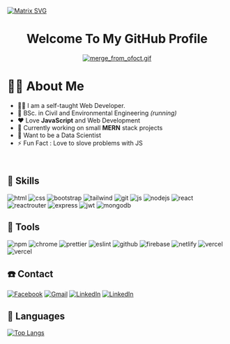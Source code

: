 [![Matrix SVG](https://raw.githubusercontent.com/rodrigograca31/rodrigograca31/master/matrix.svg)](https://www.youtube.com/watch?v=SDkAGkd4NLc) 

<h1 align="center">
  Welcome To My GitHub Profile
</h1>

<div align="center"> 
<a href="https://gifyu.com/image/SErGH"><img src="https://s4.gifyu.com/images/merge_from_ofoct.gif" alt="merge_from_ofoct.gif" border="0" /></a>
</div>

<!-- <div align="center"> 
<P>CodeWars Stat </p>
<a href="https://www.codewars.com/users/sadat_saim/badges/small"><img src="https://www.codewars.com/users/sadat_saim/badges/small" alt="merge_from_ofoct.gif" border="0" /></a>
</div> -->


# 🙎‍♂️ About Me

- 👨‍💻 I am a self-taught Web Developer.
- 🏫 BSc. in Civil and Environmental Engineering *(running)*
- ❤️ Love **JavaScript** and Web Development
- 🎲 Currently working on small **MERN** stack projects
- 🌱 Want to be a Data Scientist
- ⚡ Fun Fact :  Love to slove problems with JS
<br/>

##  🚀 Skills

![html](https://img.shields.io/badge/HTML5-E34F26?style=for-the-badge&logo=html5&logoColor=white)
![css](https://img.shields.io/badge/CSS3-1572B6?style=for-the-badge&logo=css3&logoColor=white)
![bootstrap](https://img.shields.io/badge/Bootstrap-563D7C?style=for-the-badge&logo=bootstrap&logoColor=white)
![tailwind](https://img.shields.io/badge/Tailwind_CSS-38B2AC?style=for-the-badge&logo=tailwind-css&logoColor=white)
![git](https://img.shields.io/badge/GIT-E44C30?style=for-the-badge&logo=git&logoColor=white)
![js](https://img.shields.io/badge/JavaScript-F7DF1E?style=for-the-badge&logo=JavaScript&logoColor=white)
![nodejs](https://img.shields.io/badge/Node.js-43853D?style=for-the-badge&logo=node.js&logoColor=white)
![react](https://img.shields.io/badge/React-20232A?style=for-the-badge&logo=react&logoColor=61DAFB)
![reactrouter](https://img.shields.io/badge/React_Router-CA4245?style=for-the-badge&logo=react-router&logoColor=white)
![express](	https://img.shields.io/badge/Express.js-404D59?style=for-the-badge)
![jwt](https://img.shields.io/badge/json%20web%20tokens-323330?style=for-the-badge&logo=json-web-tokens&logoColor=pink)
![mongodb](https://img.shields.io/badge/MongoDB-4EA94B?style=for-the-badge&logo=mongodb&logoColor=white)

## 🔧 Tools

![npm](https://img.shields.io/badge/npm-CB3837?style=for-the-badge&logo=npm&logoColor=white)
![chrome](https://img.shields.io/badge/Google_chrome-4285F4?style=for-the-badge&logo=Google-chrome&logoColor=white)
![prettier](https://img.shields.io/badge/prettier-1A2C34?style=for-the-badge&logo=prettier&logoColor=F7BA3E)
![eslint](https://img.shields.io/badge/eslint-3A33D1?style=for-the-badge&logo=eslint&logoColor=white)
![github](https://img.shields.io/badge/GitHub-100000?style=for-the-badge&logo=github&logoColor=white)
![firebase](https://img.shields.io/badge/Firebase-039BE5?style=for-the-badge&logo=Firebase&logoColor=white)
![netlify](https://img.shields.io/badge/Netlify-00C7B7?style=for-the-badge&logo=netlify&logoColor=white)
![vercel](https://img.shields.io/badge/Visual_Studio_Code-0078D4?style=for-the-badge&logo=visual%20studio%20code&logoColor=white)
![vercel](https://img.shields.io/badge/Vercel-000000?style=for-the-badge&logo=vercel&logoColor=white)

## ☎️ Contact
[![Facebook](https://img.shields.io/badge/Facebook-1877F2?style=for-the-badge&logo=facebook&logoColor=white)](https://www.facebook.com/sadat.saim.50)
[![Gmail](https://img.shields.io/badge/Gmail-D14836?style=for-the-badge&logo=gmail&logoColor=white)](saimk861@gamil.com)
[![LinkedIn](https://img.shields.io/badge/LinkedIn-0077B5?style=for-the-badge&logo=linkedin&logoColor=white)](https://www.linkedin.com/in/sadat-saim-8769031a7/)
[![LinkedIn](https://img.shields.io/badge/Telegram-2CA5E0?style=for-the-badge&logo=telegram&logoColor=white)](https://t.me/sadat_saim)

## 📅 Languages
[![Top Langs](https://github-readme-stats.vercel.app/api/top-langs/?username=sadat-saim&layout=compact&theme=radical)](https://github.com/anuraghazra/github-readme-stats)



<!---
sadat-saim/sadat-saim is a ✨ special ✨ repository because its `README.md` (this file) appears on your GitHub profile.
You can click the Preview link to take a look at your changes.
--->
